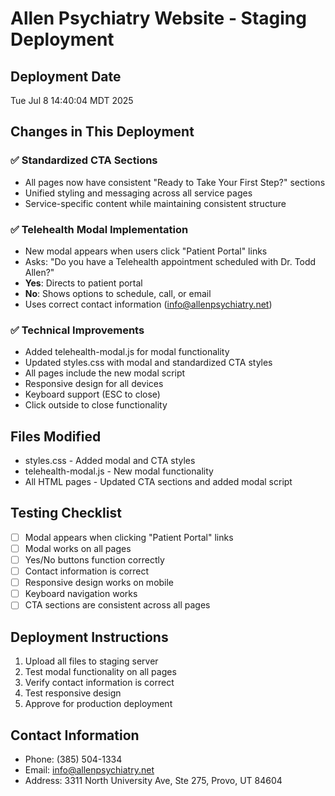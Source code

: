 # Allen Psychiatry Website - Staging Deployment

## Deployment Date
Tue Jul  8 14:40:04 MDT 2025

## Changes in This Deployment

### ✅ Standardized CTA Sections
- All pages now have consistent "Ready to Take Your First Step?" sections
- Unified styling and messaging across all service pages
- Service-specific content while maintaining consistent structure

### ✅ Telehealth Modal Implementation
- New modal appears when users click "Patient Portal" links
- Asks: "Do you have a Telehealth appointment scheduled with Dr. Todd Allen?"
- **Yes**: Directs to patient portal
- **No**: Shows options to schedule, call, or email
- Uses correct contact information (info@allenpsychiatry.net)

### ✅ Technical Improvements
- Added telehealth-modal.js for modal functionality
- Updated styles.css with modal and standardized CTA styles
- All pages include the new modal script
- Responsive design for all devices
- Keyboard support (ESC to close)
- Click outside to close functionality

## Files Modified
- styles.css - Added modal and CTA styles
- telehealth-modal.js - New modal functionality
- All HTML pages - Updated CTA sections and added modal script

## Testing Checklist
- [ ] Modal appears when clicking "Patient Portal" links
- [ ] Modal works on all pages
- [ ] Yes/No buttons function correctly
- [ ] Contact information is correct
- [ ] Responsive design works on mobile
- [ ] Keyboard navigation works
- [ ] CTA sections are consistent across all pages

## Deployment Instructions
1. Upload all files to staging server
2. Test modal functionality on all pages
3. Verify contact information is correct
4. Test responsive design
5. Approve for production deployment

## Contact Information
- Phone: (385) 504-1334
- Email: info@allenpsychiatry.net
- Address: 3311 North University Ave, Ste 275, Provo, UT 84604
